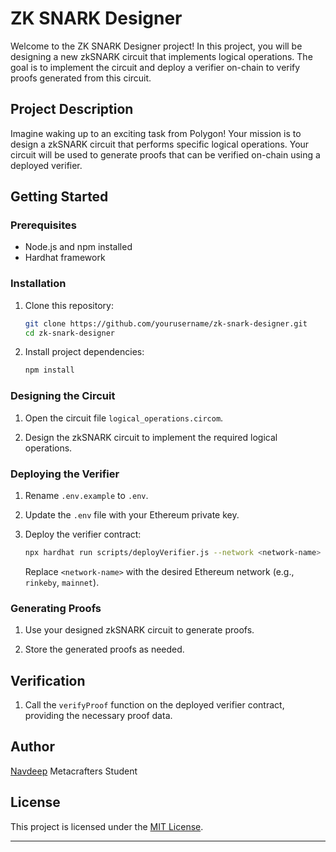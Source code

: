 
# ZK SNARK Designer

Welcome to the ZK SNARK Designer project! In this project, you will be designing a new zkSNARK circuit that implements logical operations. The goal is to implement the circuit and deploy a verifier on-chain to verify proofs generated from this circuit.

## Project Description

Imagine waking up to an exciting task from Polygon! Your mission is to design a zkSNARK circuit that performs specific logical operations. Your circuit will be used to generate proofs that can be verified on-chain using a deployed verifier.

## Getting Started

### Prerequisites

- Node.js and npm installed
- Hardhat framework

### Installation

1. Clone this repository:

   ```bash
   git clone https://github.com/yourusername/zk-snark-designer.git
   cd zk-snark-designer
   ```

2. Install project dependencies:

   ```bash
   npm install
   ```

### Designing the Circuit

1. Open the circuit file `logical_operations.circom`.

2. Design the zkSNARK circuit to implement the required logical operations.

### Deploying the Verifier

1. Rename `.env.example` to `.env`.

2. Update the `.env` file with your Ethereum private key.

3. Deploy the verifier contract:

   ```bash
   npx hardhat run scripts/deployVerifier.js --network <network-name>
   ```

   Replace `<network-name>` with the desired Ethereum network (e.g., `rinkeby`, `mainnet`).

### Generating Proofs

1. Use your designed zkSNARK circuit to generate proofs.

2. Store the generated proofs as needed.

## Verification

1. Call the `verifyProof` function on the deployed verifier contract, providing the necessary proof data.

## Author

[Navdeep](https://github.com/nxvtej)
Metacrafters Student
## License

This project is licensed under the [MIT License](LICENSE).

---

